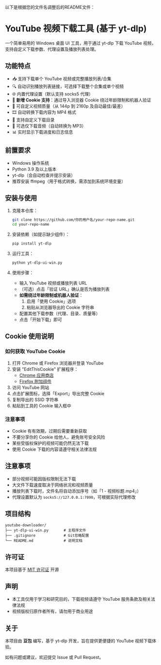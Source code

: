 以下是根据您的文件名调整后的README文件：


# YouTube 视频下载工具 (基于 yt-dlp)

一个简单易用的 Windows 桌面 UI 工具，用于通过 yt-dlp 下载 YouTube 视频，支持自定义下载参数、代理设置及播放列表处理。

## 功能特点

- 📥 支持下载单个 YouTube 视频或完整播放列表/合集
- 🔍 自动识别播放列表链接，可选择下载整个合集或单个视频
- 🌐 内置代理设置（默认支持 socks5 代理）
- 🔐 **新增 Cookie 支持**：通过导入浏览器 Cookie 绕过年龄限制和机器人验证
- 🎨 可自定义视频质量（从 144p 到 2160p 及自动最佳/最差）
- 🎞️ 自动转换下载内容为 MP4 格式
- 📂 支持自定义下载目录
- 🎵 可选仅下载音频（自动转换为 MP3）
- 📊 实时显示下载进度和日志信息


## 前置要求

- Windows 操作系统
- Python 3.9 及以上版本
- yt-dlp（会自动检查并提示安装）
- 推荐安装 ffmpeg（用于格式转换，需添加到系统环境变量）

## 安装与使用

1. 克隆本仓库：
   ```bash
   git clone https://github.com/你的用户名/your-repo-name.git
   cd your-repo-name
   ```

2. 安装依赖（如提示缺少组件）：
   ```bash
   pip install yt-dlp
   ```

3. 运行工具：
   ```bash
   python yt-dlp-ui-win.py
   ```

4. 使用步骤：
   - 输入 YouTube 视频或播放列表 URL
   - （可选）点击「验证 URL」确认是否为播放列表
   - **如需绕过年龄限制或机器人验证**：
     1. 启用「使用 Cookie」选项
     2. 粘贴从浏览器导出的 Cookie 字符串
   - 配置其他下载参数（代理、目录、质量等）
   - 点击「开始下载」即可

## Cookie 使用说明

### 如何获取 YouTube Cookie

1. 打开 Chrome 或 Firefox 浏览器并登录 YouTube
2. 安装 "EditThisCookie" 扩展程序：
   - [Chrome 应用商店](https://chrome.google.com/webstore/detail/editthiscookie/fngmhnnpilhplaeedifhccceomclgfbg)
   - [Firefox 附加组件](https://addons.mozilla.org/en-US/firefox/addon/editthiscookie/)
3. 访问 YouTube 网站
4. 点击扩展图标，选择「Export」导出完整 Cookie
5. 复制导出的 SSID 字符串
6. 粘贴到工具的 Cookie 输入框中

### 注意事项

- Cookie 有有效期，过期后需要重新获取
- 不要分享你的 Cookie 给他人，避免账号安全风险
- 某些受版权保护的视频可能仍然无法下载
- 使用 Cookie 下载的内容请遵守相关法律法规

## 注意事项

- 部分视频可能因版权限制无法下载
- 大文件下载速度取决于网络状况和视频质量
- 播放列表下载时，文件名将自动添加序号（如「1 - 视频标题.mp4」）
- 代理设置默认为 `socks5://127.0.0.1:7890`，可根据实际代理修改

## 项目结构

```
youtube-downloader/
├── yt-dlp-ui-win.py       # 主程序文件
├── .gitignore             # Git忽略配置
└── README.md              # 说明文档
```

## 许可证

本项目基于 [MIT 许可证](LICENSE) 开源

## 声明

- 本工具仅用于学习和研究目的，下载视频请遵守 YouTube 服务条款及相关法律法规
- 视频版权归原作者所有，请勿用于商业用途

## 关于

本项目由 **豆包** 编写，基于 yt-dlp 开发，旨在提供更便捷的 YouTube 视频下载体验。

如有问题或建议，欢迎提交 Issue 或 Pull Request。